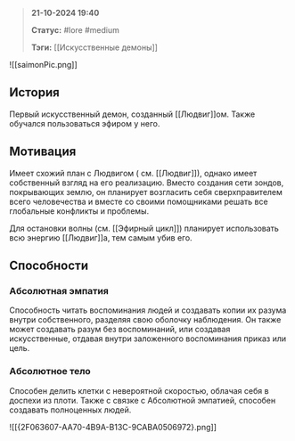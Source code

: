 > **21-10-2024 19:40**
> 
> **Статус:** #lore #medium 
> 
> **Тэги:** [[Искусственные демоны]]

![[saimonPic.png]]

## История

Первый искусственный демон, созданный [[Людвиг]]ом. Также обучался пользоваться эфиром у него.
## Мотивация

Имеет схожий план с Людвигом ( см. [[Людвиг]]), однако имеет собственный взгляд на его реализацию. 
Вместо создания сети зондов, покрывающих землю, он планирует возгласить себя сверхправителем всего человечества и вместе со своими помощниками решать все глобальные конфликты и проблемы. 

Для остановки волны (см. [[Эфирный цикл]]) планирует использовать всю энергию [[Людвиг]]а, тем самым убив его. 
## Способности
### Абсолютная эмпатия
Способность читать воспоминания людей и создавать копии их разума внутри собственного, разделяя свою оболочку наблюдения. 
Он также может создавать разум без воспоминаний, или создавая искусственные, отдавая внутри заложенного воспоминания приказ или цель. 

### Абсолютное тело
Способен делить клетки с невероятной скоростью, облачая себя в доспехи из плоти.
Также с связке с Абсолютной эмпатией, способен создавать полноценных людей. 

![[{2F063607-AA70-4B9A-B13C-9CABA0506972}.png]]